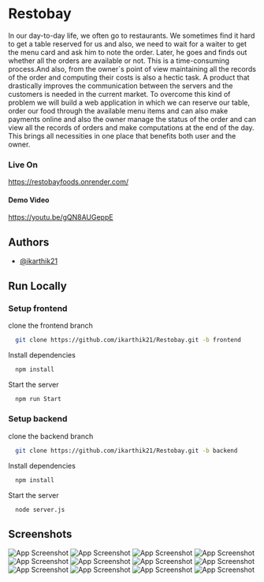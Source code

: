 
# Restobay 



In our day-to-day life, we often go to restaurants. We sometimes find it hard to get a table reserved 
for us and also, we need to wait for a waiter to get the menu card and ask him to note the order. Later, 
he goes and finds out whether all the orders are available or not. This is a time-consuming process.And also, from the owner`s point of view maintaining all the records of the order and computing 
their costs is also a hectic task. A product that drastically improves the communication between the servers and the customers is needed in the current market. To overcome this kind of problem we will 
build a web application in which we can reserve our table, order our food through the available menu items and can also make payments online and also the owner manage the 
status of the order and can view all the records of orders and make computations at the end of the 
day. This brings all necessities in one place that benefits both user and the owner.

 

### Live On

https://restobayfoods.onrender.com/

#### Demo Video

https://youtu.be/gQN8AUGeppE

## Authors

- [@ikarthik21](https://github.com/ikarthik21)

 


## Run Locally
 
### Setup frontend 

clone the frontend branch

```bash
  git clone https://github.com/ikarthik21/Restobay.git -b frontend
``` 

Install dependencies

```bash
  npm install
```

Start the server

```bash
  npm run Start
```




### Setup backend 

clone the backend branch

```bash
  git clone https://github.com/ikarthik21/Restobay.git -b backend
``` 

Install dependencies

```bash
  npm install
```

Start the server

```bash
  node server.js
```

## Screenshots

![App Screenshot](./Screenshots/1.png)
![App Screenshot](./Screenshots/2.png)
![App Screenshot](./Screenshots/3.png)
![App Screenshot](./Screenshots/4.png)
![App Screenshot](./Screenshots/5.png)
![App Screenshot](./Screenshots/6.png)
![App Screenshot](./Screenshots/7.png)
![App Screenshot](./Screenshots/8.png)
![App Screenshot](./Screenshots/9.png)
![App Screenshot](./Screenshots/10.png)
![App Screenshot](./Screenshots/11.png)
![App Screenshot](./Screenshots/12.png)




